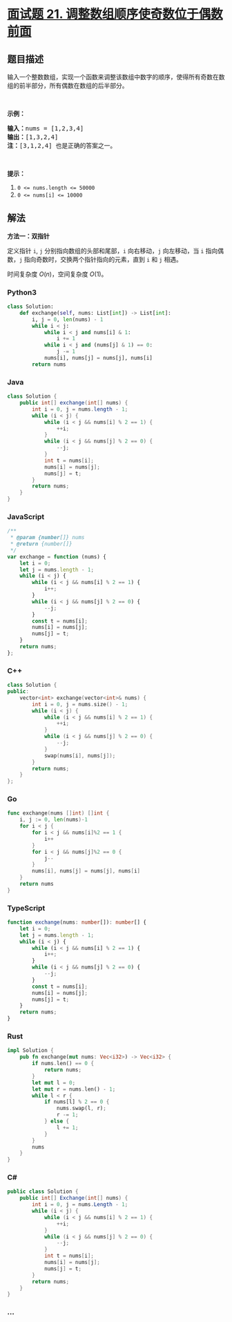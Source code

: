 # [面试题 21. 调整数组顺序使奇数位于偶数前面](https://leetcode.cn/problems/diao-zheng-shu-zu-shun-xu-shi-qi-shu-wei-yu-ou-shu-qian-mian-lcof/)

## 题目描述

<p>输入一个整数数组，实现一个函数来调整该数组中数字的顺序，使得所有奇数在数组的前半部分，所有偶数在数组的后半部分。</p>

<p>&nbsp;</p>

<p><strong>示例：</strong></p>

<pre>
<strong>输入：</strong>nums =&nbsp;[1,2,3,4]
<strong>输出：</strong>[1,3,2,4] 
<strong>注：</strong>[3,1,2,4] 也是正确的答案之一。</pre>

<p>&nbsp;</p>

<p><strong>提示：</strong></p>

<ol>
	<li><code>0 &lt;= nums.length &lt;= 50000</code></li>
	<li><code>0 &lt;= nums[i] &lt;= 10000</code></li>
</ol>

## 解法

**方法一：双指针**

定义指针 `i`, `j` 分别指向数组的头部和尾部，`i` 向右移动，`j` 向左移动，当 `i` 指向偶数，`j` 指向奇数时，交换两个指针指向的元素，直到 `i` 和 `j` 相遇。

时间复杂度 $O(n)$，空间复杂度 $O(1)$。

<!-- tabs:start -->

### **Python3**

```python
class Solution:
    def exchange(self, nums: List[int]) -> List[int]:
        i, j = 0, len(nums) - 1
        while i < j:
            while i < j and nums[i] & 1:
                i += 1
            while i < j and (nums[j] & 1) == 0:
                j -= 1
            nums[i], nums[j] = nums[j], nums[i]
        return nums
```

### **Java**

```java
class Solution {
    public int[] exchange(int[] nums) {
        int i = 0, j = nums.length - 1;
        while (i < j) {
            while (i < j && nums[i] % 2 == 1) {
                ++i;
            }
            while (i < j && nums[j] % 2 == 0) {
                --j;
            }
            int t = nums[i];
            nums[i] = nums[j];
            nums[j] = t;
        }
        return nums;
    }
}
```

### **JavaScript**

```js
/**
 * @param {number[]} nums
 * @return {number[]}
 */
var exchange = function (nums) {
    let i = 0;
    let j = nums.length - 1;
    while (i < j) {
        while (i < j && nums[i] % 2 == 1) {
            i++;
        }
        while (i < j && nums[j] % 2 == 0) {
            --j;
        }
        const t = nums[i];
        nums[i] = nums[j];
        nums[j] = t;
    }
    return nums;
};
```

### **C++**

```cpp
class Solution {
public:
    vector<int> exchange(vector<int>& nums) {
        int i = 0, j = nums.size() - 1;
        while (i < j) {
            while (i < j && nums[i] % 2 == 1) {
                ++i;
            }
            while (i < j && nums[j] % 2 == 0) {
                --j;
            }
            swap(nums[i], nums[j]);
        }
        return nums;
    }
};
```

### **Go**

```go
func exchange(nums []int) []int {
	i, j := 0, len(nums)-1
	for i < j {
		for i < j && nums[i]%2 == 1 {
			i++
		}
		for i < j && nums[j]%2 == 0 {
			j--
		}
		nums[i], nums[j] = nums[j], nums[i]
	}
	return nums
}
```

### **TypeScript**

```ts
function exchange(nums: number[]): number[] {
    let i = 0;
    let j = nums.length - 1;
    while (i < j) {
        while (i < j && nums[i] % 2 == 1) {
            i++;
        }
        while (i < j && nums[j] % 2 == 0) {
            --j;
        }
        const t = nums[i];
        nums[i] = nums[j];
        nums[j] = t;
    }
    return nums;
}
```

### **Rust**

```rust
impl Solution {
    pub fn exchange(mut nums: Vec<i32>) -> Vec<i32> {
        if nums.len() == 0 {
            return nums;
        }
        let mut l = 0;
        let mut r = nums.len() - 1;
        while l < r {
            if nums[l] % 2 == 0 {
                nums.swap(l, r);
                r -= 1;
            } else {
                l += 1;
            }
        }
        nums
    }
}
```

### **C#**

```cs
public class Solution {
    public int[] Exchange(int[] nums) {
        int i = 0, j = nums.Length - 1;
        while (i < j) {
            while (i < j && nums[i] % 2 == 1) {
                ++i;
            }
            while (i < j && nums[j] % 2 == 0) {
                --j;
            }
            int t = nums[i];
            nums[i] = nums[j];
            nums[j] = t;
        }
        return nums;
    }
}
```

### **...**

```

```

<!-- tabs:end -->
